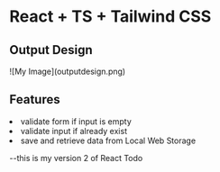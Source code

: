 <h1>React + TS + Tailwind CSS</h1>

<h2>Output Design</h2>
![My Image](outputdesign.png)

<h2>Features</h2>
<li>validate form if input is empty</li>
<li>validate input if already exist</li>
<li>save and retrieve data from Local Web Storage</li>

--this is my version 2 of React Todo
